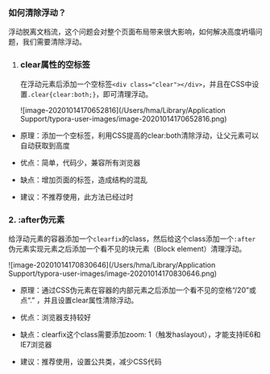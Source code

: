 ### 如何清除浮动？

浮动脱离文档流，这个问题会对整个页面布局带来很大影响，如何解决高度坍塌问题，我们需要清除浮动。

1. ### clear属性的空标签

   在浮动元素后添加一个空标签`<div class="clear"></div>`，并且在CSS中设置`.clear{clear:both;}`，即可清理浮动。

   ![image-20201014170652816](/Users/hma/Library/Application Support/typora-user-images/image-20201014170652816.png)

+ 原理：添加一个空标签，利用CSS提高的clear:both清除浮动，让父元素可以自动获取到高度

+ 优点：简单，代码少，兼容所有浏览器

+ 缺点：增加页面的标签，造成结构的混乱

+ 建议：不推荐使用，此方法已经过时

### 2. :after伪元素

给浮动元素的容器添加一个`clearfix`的class，然后给这个class添加一个`:after`伪元素实现元素之后添加一个看不见的块元素（Block element）清理浮动。

![image-20201014170830646](/Users/hma/Library/Application Support/typora-user-images/image-20201014170830646.png)

+ 原理：通过CSS伪元素在容器的内部元素之后添加一个看不见的空格“/20”或点“.” ，并且设置clear属性清除浮动。

+ 优点：浏览器支持较好

+ 缺点：clearfix这个class需要添加zoom: 1（触发haslayout），才能支持IE6和IE7浏览器

+ 建议：推荐使用，设置公共类，减少CSS代码
